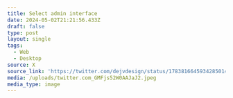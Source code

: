 ```yaml
---
title: Select admin interface
date: 2024-05-02T21:21:56.433Z
draft: false
type: post
layout: single
tags:
  - Web
  - Desktop
source: X
source_link: 'https://twitter.com/dejvdesign/status/1783816645934285014'
media: /uploads/twitter.com_GMFjs52W0AAJaJ2.jpeg
media_type: image
---
```


